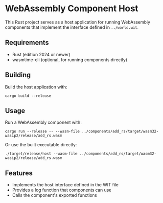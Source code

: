 # WebAssembly Component Host

This Rust project serves as a host application for running WebAssembly components that implement the interface defined in `../world.wit`.

## Requirements

- Rust (edition 2024 or newer)
- wasmtime-cli (optional, for running components directly)

## Building

Build the host application with:
```
cargo build --release
```

## Usage

Run a WebAssembly component with:
```
cargo run --release -- --wasm-file ../components/add_rs/target/wasm32-wasip2/release/add_rs.wasm
```

Or use the built executable directly:
```
./target/release/host --wasm-file ../components/add_rs/target/wasm32-wasip2/release/add_rs.wasm
```

## Features

- Implements the host interface defined in the WIT file
- Provides a log function that components can use
- Calls the component's exported functions

